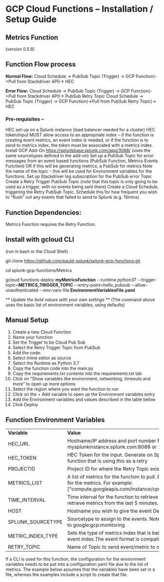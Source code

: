 # GCP Cloud Functions – Installation / Setup Guide

## Metrics Function 
(version 0.5.8)

## **Function Flow process**

**Normal Flow:**
Cloud Schedule -> PubSub Topic (Trigger) -> GCP Function(->Pull from Stackdriver API)-> HEC

**Error Flow:** 
Cloud Schedule -> PubSub Topic (Trigger) -> GCP Function(->Pull from Stackdriver API)-> PubSub Retry Topic
Cloud Schedule -> PubSub Topic (Trigger) -> GCP Function(->Pull from PubSub Retry Topic)-> HEC


### Pre-requisites – 
HEC set-up on a Splunk instance (load balancer needed for a cluster)
HEC token/input MUST allow access to an appropriate index – if the function is creating event metrics, an event index is needed, or if the function is to send to metrics index, the token must be associated with a metrics index.
Install GCP Add-On https://splunkbase.splunk.com/app/3088/ (uses the same sourcetypes defined in the add-on)
Set up a PubSub Topic for error messages from an event based functions (PubSub Function, Metrics Events Function) OR if this will be generating metrics, a PubSub for metrics Note the name of the topic -  this will be used for Environment variables for the functions.
Set up Stackdriver log subscription for the PubSub error Topic
Create a Retry Trigger PubSub Topic (note that this topic is only going to be used as a trigger, with no events being sent there)
Create a Cloud Schedule, triggering the Retry PubSub Topic. Schedule this for how frequent you wish to “flush” out any events that failed to send to Splunk (e.g. 15mins)

## Function Dependencies:

Metrics Function requires the Retry Function.


## Install with gcloud CLI

(run in bash or the Cloud Shell)

git clone https://github.com/pauld-splunk/splunk-gcp-functions.git

cd splunk-gcp-functions/Metrics

gcloud functions deploy **myMetricsFunction** --runtime python37 --trigger-topic=**METRICS_TRIGGER_TOPIC** --entry-point=hello_pubsub --allow-unauthenticated --env-vars-file **EnvironmentVariablesFile.yaml**

** *Update the bold values with your own settings* **
(The command above uses the basic list of environment variables, using defaults)

## Manual Setup

1.	Create a new Cloud Function
2.	Name your function
3.	Set the Trigger to be Cloud Pub Sub 
4.	Select the Retry Trigger Topic from PubSub
5.	Add the code:
6.	Select Inline editor as source
7.	Select the Runtime as Python 3.7
8.	Copy the function code into the main.py
9.	Copy the requirements.txt contents into the requirements.txt tab
10.	Click on “Show variables like environment, networking, timeouts and more” to open up more options
11.	Select the region where you want the function to run
12.	Click on the + Add variable to open up the Environment variables entry
13.	Add the Environment variables and values described in the table below
14.	Click Deploy

## Function Environment Variables

<table><tr><td><strong>Variable</strong></td><td><strong>Value</strong></td></tr>
<tr><td>HEC_URL</td><td>Hostname/IP address and port number for URL for Splunk HEC (Load balancer required for cluster)
e.g. mysplunkinstance.splunk.com:8088 or 113.114.115.192:8088</td></tr>
<tr><td>HEC_TOKEN</td><td>HEC Token for the input. Generate on Splunk instance.
Ideally this should be the same as the token used for the function that is using this as a retry
</td></tr>
<tr><td>PROJECTID</td><td>Project ID for where the Retry Topic exists</td></tr>
<tr><td>METRICS_LIST</td><td>A list of metrics for the function to pull. Enclose the comma separated list with square brackets. Use full names for the metrics. For example:
["compute.googleapis.com/instance/cpu/utilization","compute.googleapis.com/instance/disk/read_ops_count"]
</td></tr>
<tr><td>TIME_INTERVAL</td><td>Time interval for the function to retrieve metrics for (in minutes). This is retrospective – i.e a setting of 5 will retrieve metrics from the last 5 minutes.</td></tr>
<tr><td>HOST</td><td>Hostname you wish to give the event
Defaults to GCPMetricsFunction
</td></tr>
<tr><td>SPLUNK_SOURCETYPE</td><td>Sourcetype to assign to the events. Note that this is only used if the metric is going into an event index.
Defaults to google:gcp:monitoring
</td></tr>
<tr><td>METRIC_INDEX_TYPE</td><td>Sets the type of metrics index that is being sent to. This should be METRICS for metrics index, or EVENT for event index.The event format is compatible with the GCP Add-On metrics.
Defaults to EVENT
</td></tr>
<tr><td>RETRY_TOPIC</td><td>Name of Topic to send event/metric to on any failure scenario for the function</td></tr>
</table>

If a CLI is used for this function, the configuration for the environment variables needs to be put into a configuration yaml file due to the list of metrics. The example below assumes that the variables have been set in a file, whereas the examples include a script to create that file.




